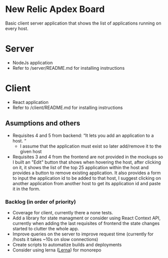 # New Relic Apdex Board

Basic client server application that shows the list of applications running on every host. 

# Server
- NodeJs application
- Refer to /server/README.md for installing instructions
# Client
- React application
- Refer to /client/README.md for installing instructions

## Asumptions and others
* Requisites 4 and 5 from backend: “It lets you add an application to a host. “
	* I assume that the application must exist so later add/remove it to the given host
* Requisites 3 and 4 from the frontend are not provided in the mockups so I built an "Edit" button that shows when hovering the host,
 after clicking on it, it shows the list of the top 25 application within the host and provides a button to remove existing application.
  It also provides a form to input the application id to be added to that host, I suggest clicking on another application
  from another host to get its application id and paste it in the form.
  
### Backlog (in order of priority)
* Coverage for client, currently there a none tests.
* Add a library for state managment or consider using React Context API, currently when adding the last requisites of frontend
 the state changes started to clutter the whole app.
* Improve queries on the server to improve request time (currently for /hosts it takes ~10s on slow connections)
* Create  scripts to automatize builds and deployments
* Consider using lerna ([Lerna](https://github.com/lerna/lerna)) for monorepo

